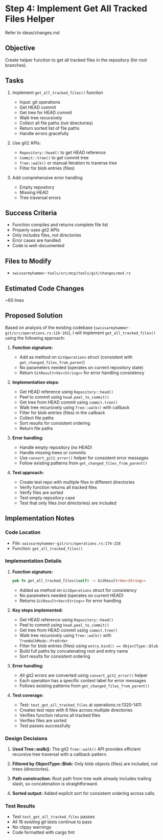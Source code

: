 # Step 4: Implement Get All Tracked Files Helper

Refer to ideas/changes.md

## Objective

Create helper function to get all tracked files in the repository (for root branches).

## Tasks

1. Implement `get_all_tracked_files()` function
   - Input: git operations
   - Get HEAD commit
   - Get tree for HEAD commit
   - Walk tree recursively
   - Collect all file paths (not directories)
   - Return sorted list of file paths
   - Handle errors gracefully

2. Use git2 APIs:
   - `Repository::head()` to get HEAD reference
   - `Commit::tree()` to get commit tree
   - `Tree::walk()` or manual iteration to traverse tree
   - Filter for blob entries (files)

3. Add comprehensive error handling
   - Empty repository
   - Missing HEAD
   - Tree traversal errors

## Success Criteria

- Function compiles and returns complete file list
- Properly uses git2 APIs
- Only includes files, not directories
- Error cases are handled
- Code is well-documented

## Files to Modify

- `swissarmyhammer-tools/src/mcp/tools/git/changes/mod.rs`

## Estimated Code Changes

~60 lines

## Proposed Solution

Based on analysis of the existing codebase (`swissarmyhammer-git/src/operations.rs:119-191`), I will implement `get_all_tracked_files()` using the following approach:

1. **Function signature:**
   - Add as method on `GitOperations` struct (consistent with `get_changed_files_from_parent`)
   - No parameters needed (operates on current repository state)
   - Return `GitResult<Vec<String>>` for error handling consistency

2. **Implementation steps:**
   - Get HEAD reference using `Repository::head()`
   - Peel to commit using `head.peel_to_commit()`
   - Get tree from HEAD commit using `commit.tree()`
   - Walk tree recursively using `Tree::walk()` with callback
   - Filter for blob entries (files) in the callback
   - Collect file paths
   - Sort results for consistent ordering
   - Return file paths

3. **Error handling:**
   - Handle empty repository (no HEAD)
   - Handle missing trees or commits
   - Use `convert_git2_error()` helper for consistent error messages
   - Follow existing patterns from `get_changed_files_from_parent()`

4. **Test approach:**
   - Create test repo with multiple files in different directories
   - Verify function returns all tracked files
   - Verify files are sorted
   - Test empty repository case
   - Test that only files (not directories) are included

## Implementation Notes

### Code Location
- File: `swissarmyhammer-git/src/operations.rs:174-228`
- Function: `get_all_tracked_files()`

### Implementation Details

1. **Function signature:**
   ```rust
   pub fn get_all_tracked_files(&self) -> GitResult<Vec<String>>
   ```
   - Added as method on `GitOperations` struct for consistency
   - No parameters needed (operates on current HEAD)
   - Returns `GitResult<Vec<String>>` for error handling

2. **Key steps implemented:**
   - Get HEAD reference using `Repository::head()`
   - Peel to commit using `head.peel_to_commit()`
   - Get tree from HEAD commit using `commit.tree()`
   - Walk tree recursively using `Tree::walk()` with `TreeWalkMode::PreOrder`
   - Filter for blob entries (files) using `entry.kind() == ObjectType::Blob`
   - Build full paths by concatenating root and entry name
   - Sort results for consistent ordering

3. **Error handling:**
   - All git2 errors are converted using `convert_git2_error()` helper
   - Each operation has a specific context label for error messages
   - Follows existing patterns from `get_changed_files_from_parent()`

4. **Test coverage:**
   - Test: `test_get_all_tracked_files` at operations.rs:1320-1411
   - Creates test repo with 6 files across multiple directories
   - Verifies function returns all tracked files
   - Verifies files are sorted
   - Test passes successfully

### Design Decisions

1. **Used Tree::walk():** The git2 `Tree::walk()` API provides efficient recursive tree traversal with a callback pattern.

2. **Filtered by ObjectType::Blob:** Only blob objects (files) are included, not trees (directories).

3. **Path construction:** Root path from tree walk already includes trailing slash, so concatenation is straightforward.

4. **Sorted output:** Added explicit sort for consistent ordering across calls.

### Test Results
- Test `test_get_all_tracked_files` passes
- All 16 existing git tests continue to pass
- No clippy warnings
- Code formatted with cargo fmt